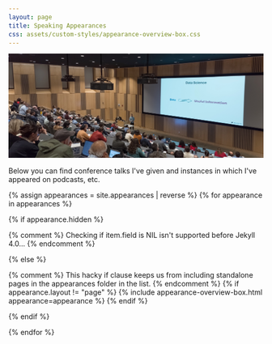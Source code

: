 ```yaml
---
layout: page
title: Speaking Appearances
css: assets/custom-styles/appearance-overview-box.css
---
```


![Ethan Speaking](/images/sitewide/ethan_speaking.jpeg)

Below you can find conference talks I've given and instances in which I've appeared on podcasts, etc.

{% assign appearances = site.appearances | reverse %}
{% for appearance in appearances %}

{% if appearance.hidden %}

  {% comment %} Checking if item.field is NIL isn't supported before Jekyll 4.0... {% endcomment %}

{% else %}

  {% comment %}
    This hacky if clause keeps us from including standalone pages in the appearances folder in the list.
  {% endcomment %}
  {% if appearance.layout != "page" %}
  {% include appearance-overview-box.html appearance=appearance %}
  {% endif %}

{% endif %}

{% endfor %}
